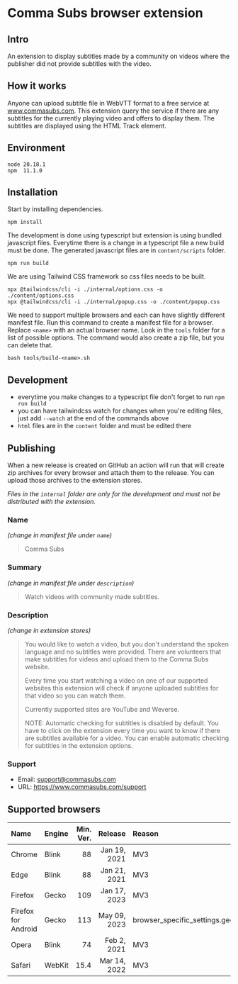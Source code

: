 # Comma Subs browser extension

## Intro

An extension to display subtitles made by a community on videos where the publisher did not provide subtitles
with the video.

## How it works

Anyone can upload subtitle file in WebVTT format to a free service at www.commasubs.com.
This extension query the service if there are any subtitles for the currently playing video
and offers to display them. The subtitles are displayed using the HTML Track element.

## Environment

```text
node 20.18.1
npm  11.1.0
```

## Installation

Start by installing dependencies.

```shell
npm install
```

The development is done using typescript but extension is using bundled javascript files.
Everytime there is a change in a typescript file a new build must be done. The generated
javascript files are in `content/scripts` folder.

```shell
npm run build
```

We are using Tailwind CSS framework so css files needs to be built.

```shell
npx @tailwindcss/cli -i ./internal/options.css -o ./content/options.css
npx @tailwindcss/cli -i ./internal/popup.css -o ./content/popup.css
```

We need to support multiple browsers and each can have slightly different manifest file.
Run this command to create a manifest file for a browser. Replace `<name>` with an actual
browser name. Look in the `tools` folder for a list of possible options. The command would
also create a zip file, but you can delete that.

```shell
bash tools/build-<name>.sh
```

## Development

- everytime you make changes to a typescript file don't forget to run `npm run build`
- you can have tailwindcss watch for changes when you're editing files,
  just add `--watch` at the end of the commands above
- `html` files are in the `content` folder and must be edited there

## Publishing

When a new release is created on GitHub an action will run that will create zip archives for
every browser and attach them to the release. You can upload those archives to the extension stores.

_Files in the `internal` folder are only for the development and
must not be distributed with the extension._

### Name
*(change in manifest file under `name`)*

> Comma Subs

### Summary
*(change in manifest file under `description`)*

> Watch videos with community made subtitles.

### Description
*(change in extension stores)*

> You would like to watch a video, but you don't understand the spoken language and no subtitles were provided.
> There are volunteers that make subtitles for videos and upload them to the Comma Subs website.
>
> Every time you start watching a video on one of our supported websites this extension will check
> if anyone uploaded subtitles for that video so you can watch them.
>
> Currently supported sites are YouTube and Weverse.
>
> NOTE: Automatic checking for subtitles is disabled by default. You have to click on the extension
> every time you want to know if there are subtitles available for a video. You can enable automatic
> checking for subtitles in the extension options.

### Support

- Email: support@commasubs.com
- URL: https://www.commasubs.com/support


## Supported browsers

| Name                | Engine | Min. Ver. |      Release | Reason                                  |
|:--------------------|:-------|----------:|-------------:|:----------------------------------------|
| Chrome              | Blink  |        88 | Jan 19, 2021 | MV3                                     |
| Edge                | Blink  |        88 | Jan 21, 2021 | MV3                                     |
| Firefox             | Gecko  |       109 | Jan 17, 2023 | MV3                                     |
| Firefox for Android | Gecko  |       113 | May 09, 2023 | browser_specific_settings.gecko_android |
| Opera               | Blink  |        74 |  Feb 2, 2021 | MV3                                     |
| Safari              | WebKit |      15.4 | Mar 14, 2022 | MV3                                     |

